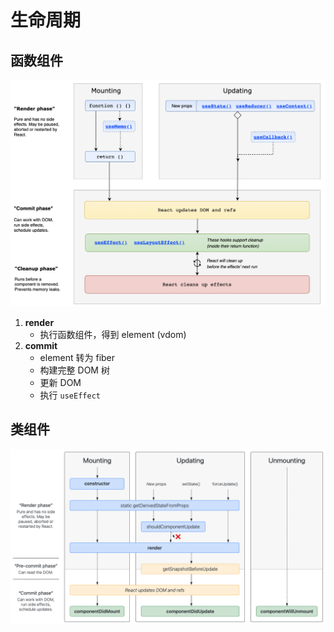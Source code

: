 # 生命周期

## 函数组件

![](./assets/react-lifecycle-hooks.png)

1. **render**
   - 执行函数组件，得到 element (vdom)
2. **commit**
   - element 转为 fiber
   - 构建完整 DOM 树
   - 更新 DOM
   - 执行 `useEffect`

## 类组件

![](./assets/react-lifecycle.png)
